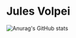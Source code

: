 # Jules Volpei


![Anurag's GitHub stats](https://github-readme-stats.vercel.app/api?username=JulesVolpei&show_icons=true&theme=dracula)
